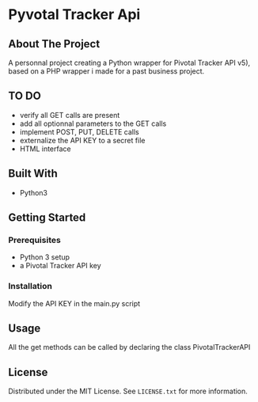 # Pyvotal Tracker Api
## About The Project
A personnal project creating a Python wrapper for Pivotal Tracker API v5), based on a PHP wrapper i made for a past business project.

## TO DO
- verify all GET calls are present
- add all optionnal parameters to the GET calls
- implement POST, PUT, DELETE calls
- externalize the API KEY to a secret file
- HTML interface

## Built With
- Python3

## Getting Started
### Prerequisites
- Python 3 setup
- a Pivotal Tracker API key

### Installation
Modify the API KEY in the main.py script

## Usage
All the get methods can be called by declaring the class PivotalTrackerAPI

## License
Distributed under the MIT License. See `LICENSE.txt` for more information.